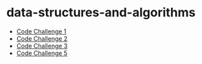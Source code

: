 # data-structures-and-algorithms

- [Code Challenge 1](/CodeChallenge1/README.md)
- [Code Challenge 2](/CodeChallenge2/README.md)
- [Code Challenge 3](/CodeChallenge3/README.md)
- [Code Challenge 5](/LinkedList/READMEINSERTIONS.md)
